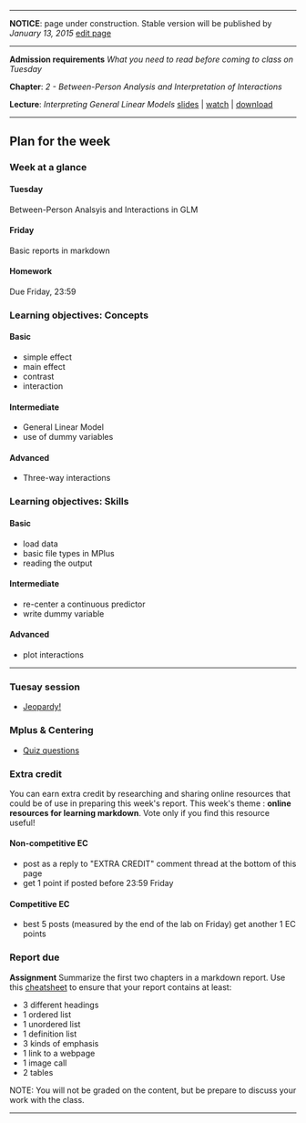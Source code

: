 ----

**NOTICE**: page under construction. Stable version will be published by *January 13, 2015* [edit page](https://github.com/andkov/MLMtime/edit/gh-pages/2.md)

----

**Admission requirements** *What you need to read before coming to class on Tuesday* 

**Chapter**: *2 - Between-Person Analysis and Interpretation of Interactions*   

**Lecture**: *Interpreting General Linear Models*  [slides](http://www.lesahoffman.com/944/944_Lecture01_Intro_MLM.pdf) |  [watch](http://camrelay1.unl.edu/inbox/lhoffman2/944_Lecture02_-_Flash_%28Large%29_-_20130111_12.21.32PM.html) |  [download](http://camrelay1.unl.edu/inbox/lhoffman2/944_Lecture02_-_iPod_and_iPhone_-_20130111_12.21.32PM.mp4)   

---- 


## Plan for the week 

### Week at a glance

#### Tuesday
Between-Person Analsyis and Interactions in GLM

#### Friday 
Basic reports in markdown

#### Homework 
Due Friday, 23:59


### Learning objectives: Concepts


#### Basic
- simple effect
- main effect
- contrast 
- interaction

#### Intermediate  
- General Linear Model 
- use of dummy variables

#### Advanced 

- Three-way interactions


### Learning objectives: Skills 


#### Basic
- load data  
- basic file types in MPlus 
- reading the output

#### Intermediate 
- re-center a continuous predictor  
- write dummy variable

#### Advanced 
- plot interactions


----
 

### Tuesay session


- [Jeopardy!](weeks/02/2015-01-13-Jeopardy.pptx)

### Mplus & Centering

- [Quiz questions](weeks/02/2015-01-13-Quiz.pptx)


### Extra credit

You can earn extra credit by researching and sharing online resources that could be of use in preparing this week's report. This week's theme : **online resources for learning markdown**. Vote only if you find this resource useful!

#### Non-competitive EC
  - post as a reply to "EXTRA CREDIT" comment thread at the bottom of this page
  - get 1 point if posted before 23:59 Friday

#### Competitive EC
 - best 5 posts (measured by the end of the lab on Friday) get another 1 EC points  
 
 
### Report due

**Assignment** Summarize the first two chapters in a markdown report. Use this [cheatsheet](http://support.mashery.com/docs/customizing_your_portal/Markdown_Cheat_Sheet) to ensure that your report contains at least:  
 
 - 3 different headings  
 - 1 ordered list
 - 1 unordered list
 - 1 definition list
 - 3 kinds of emphasis  
 - 1 link to a webpage
 - 1 image call
 - 2 tables 

NOTE:  You will not be graded on the content, but be prepare to discuss your work with the class.  



---- 


